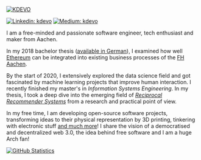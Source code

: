 [![KDEVO](https://kdevo.github.io/images/kdevo-sticker-smaller.gif)](https://kdevo.github.io/)

[![Linkedin: kdevo](https://img.shields.io/badge/Linked-/in/kdevo-0097a7?style=flat-square&logo=LinkedIn&logoColor=white&link=https://www.linkedin.com/in/kdevo/)](https://www.linkedin.com/in/kdevo/)
[![Medium: kdevo](https://img.shields.io/badge/Medium-@kdevo-0097a7?style=flat-square&logo=Medium&logoColor=white&link=https://medium.com/@kdevo)](https://medium.com/@kdevo)
<!--[![Pyotek Tech-Blog](https://img.shields.io/badge/Blog-Pyotek-0097a7?logo=newspaper&style=flat-square&logoColor=white&link=https://pyotek.dev/)](https://pyotek.dev/)-->
<!--[![Hugo Theme](https://img.shields.io/badge/hugo-theme-0097a7?logo=hugo&style=flat-square&logoColor=white&link=https://themes.gohugo.io/osprey-delight/)](https://themes.gohugo.io/osprey-delight/)-->

I am a free-minded and passionate software engineer, tech enthusiast and maker from Aachen.

In my 2018 bachelor thesis ([available in German](https://kdevo.github.io/#bachelor-thesis)), I examined how well [Ethereum](https://ethereum.org/) can be integrated into existing business processes of the [FH Aachen](https://www.fh-aachen.de/).

By the start of 2020, I extensively explored the data science field and got fascinated by machine learning projects that improve human interaction.
I recently finished my master's in *Information Systems Engineering*. In my thesis, I took a deep dive into the emerging field of [*Reciprocal Recommender Systems*](https://arxiv.org/abs/2007.16120) from a research and practical point of view.

In my free time, I am developing open-source software projects, transforming ideas to their physical representation by 3D printing, tinkering with electronic stuff [and much more](https://kdevo.github.io/#kd)! I share the vision of a democratised and decentralized web 3.0, the idea behind free software and I am a huge Arch fan!

<!-- > :loudspeaker: Check out [Open Argon](https://git.io/open-argon), my latest project for your Pi! -->

[![GitHub Statistics](https://github-readme-stats.vercel.app/api?username=kdevo&show_icons=true&theme=gotham&title_color=0097a7&hide_border=true&text_color=0097a7&bg_color=fffff&hide_title=true)](https://git.io/kdevo)
